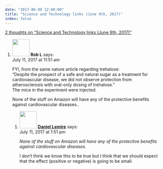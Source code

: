```yaml
---
date: "2017-06-09 12:00:00"
title: "Science and Technology links (June 9th, 2017)"
index: false
---
```


[2 thoughts on &ldquo;Science and Technology links (June 9th, 2017)&rdquo;](/lemire/blog/2017/06-09-science-and-technology-links-june-9th-2017)

<ol class="comment-list">
<li id="comment-283115" class="comment even thread-even depth-1 parent">
<div class="comment-author vcard">
<img alt src="https://secure.gravatar.com/avatar/c5115f26c3a29456a35582cbf1d4ac1b?s=56&#038;d=mm&#038;r=g" srcset="https://secure.gravatar.com/avatar/c5115f26c3a29456a35582cbf1d4ac1b?s=112&#038;d=mm&#038;r=g 2x" class="avatar avatar-56 photo" height="56" width="56" decoding="async" /> <b class="fn">Rob L</b> <span class="says">says:</span> </div>
<div class="comment-metadata"><time datetime="2017-07-11T11:51:11+00:00">July 11, 2017 at 11:51 am</time></a> </div>
<div class="comment-content">
<p>FYI, from the same nature article regarding trehalose:<br/>
&ldquo;Despite the prospect of a safe and natural sugar as a treatment for cardiovascular disease, we did not observe protection from atherosclerosis with oral-only dosing of trehalose.&rdquo;<br/>
The mice in the experiment were injected.</p>
<p>None of the stuff on Amazon will have any of the protective benefits against cardiovascular diseases..</p>
</div>
<ol class="children">
<li id="comment-283120" class="comment byuser comment-author-lemire bypostauthor odd alt depth-2">
<div class="comment-author vcard">
<img alt src="https://secure.gravatar.com/avatar/2ca999bef9535950f5b84281a4dab006?s=56&#038;d=mm&#038;r=g" srcset="https://secure.gravatar.com/avatar/2ca999bef9535950f5b84281a4dab006?s=112&#038;d=mm&#038;r=g 2x" class="avatar avatar-56 photo" height="56" width="56" decoding="async" /> <b class="fn"><a href="https://lemire.me/en/" class="url" rel="ugc">Daniel Lemire</a></b> <span class="says">says:</span> </div>
<div class="comment-metadata"><time datetime="2017-07-11T13:51:42+00:00">July 11, 2017 at 1:51 pm</time></a> </div>
<div class="comment-content">
<p><em>None of the stuff on Amazon will have any of the protective benefits against cardiovascular diseases.</em></p>
<p>I don&rsquo;t think we know this to be true but I think that we should expect that the effect (positive or negative) is going to be small.</p>
</div>
</li>
</ol>
</li>
</ol>

